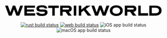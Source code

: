 <p align="center">
<a href="https://westrikworld.com"><img src="web-client/src/static/img/logo.png" alt="westrikworld"></a><br><br>
<a href="https://github.com/westrik/world/actions?query=workflow%3ARust"><img alt="rust build status" src="https://github.com/westrik/world/workflows/Rust/badge.svg"></a>
<a href="https://github.com/westrik/world/actions?query=workflow%3AWeb"><img alt="web build status" src="https://github.com/westrik/world/workflows/Web/badge.svg"></a>
<img alt="iOS app build status" src="https://build.appcenter.ms/v0.1/apps/15506d1c-dcc0-4479-8cf8-3aac8622f128/branches/master/badge">
<img alt="macOS app build status" src="https://build.appcenter.ms/v0.1/apps/9af600b8-a4ba-4807-a8cd-931a3965bcbc/branches/master/badge">
</p>
